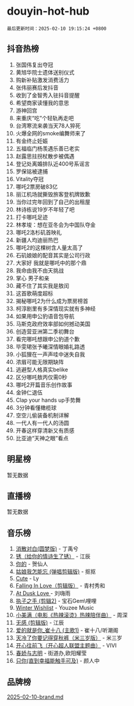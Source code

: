 # douyin-hot-hub

`最后更新时间：2025-02-10 19:15:24 +0800`

## 抖音热榜

1. 张国伟复出夺冠
1. 黄旭华院士遗体送别仪式
1. 购新补贴激发消费活力
1. 张伟丽赛后发抖音
1. 收到了金智秀入驻抖音提醒
1. 希望商家读懂我的意思
1. 游神回宫
1. 来重庆“吃”个轻轨再走吧
1. 台湾寒流来袭当天78人猝死
1. 火爆全网的smoke编舞师来了
1. 有金终止妊娠
1. 五福临门杨羡遇乐善已老实
1. 赵露思拄拐杖散步被偶遇
1. 登记处离婚排队近400号系谣言
1. 罗保铭被逮捕
1. Vitality夺冠
1. 哪吒2票房破83亿
1. 丽江机场就撕毁旅客登机牌致歉
1. 当你过完年回到了自己的出租屋
1. 林诗栋说19岁不年轻了吧
1. 打卡哪吒足迹
1. 林孝埈：想在亚冬会为中国队夺金
1. 哪吒2洛杉矶首映礼
1. 新疆人均迪丽热巴
1. 哪吒2的这棵树含人量太高了
1. 石矶娘娘的配音其实是公司行政
1. 大家好 我就是哪吒中的那个鼎
1. 我命由我不由天挑战
1. 掌心 男子和亲
1. 藏不住了其实我是敖闰
1. 这首歌萌度超标
1. 揭秘哪吒2为什么成为票房榜首
1. 柯淳剧里有多深情现实就有多神经
1. 如果用申公豹语音包导航
1. 马斯克政府效率部如何撼动美国
1. 创造营亚洲第二季初舞台
1. 看完哪吒想跟申公豹道个歉
1. 毕雯珺张予曦深情眼婚礼路透
1. 小狐狸在一声声哇中迷失自我
1. 浓眉可能无限期缺阵
1. 逃避型人格真实belike
1. 区分哪吒敖丙仅需0秒
1. 哪吒2开篇音乐创作故事
1. 金钟仁退伍
1. Clap your hands up手势舞
1. 3分钟看懂橄榄球
1. 空空儿偷装备机制详解
1. 一代人有一代人的汤圆
1. 开春这样穿清新又有质感
1. 比亚迪“天神之眼”看点

## 明星榜

暂无数据

## 直播榜

暂无数据

## 音乐榜

1. [消散对白(圆梦版)](https://sf5-hl-cdn-tos.douyinstatic.com/obj/tos-cn-ve-2774/og4jB5I5IizzoZVAAAzWgBMAsMDWoArfwBOiFs) - 丁禹兮
1. [锈（给你的情诗生了锈）](https://sf5-hl-cdn-tos.douyinstatic.com/obj/tos-cn-ve-2774/o8a1PBtVqIYbPEGK6e5A4egedVMdm3fCIz6bbE) - 江辰
1. [你的](https://sf6-cdn-tos.douyinstatic.com/obj/tos-cn-ve-2774/oYuIeKf42jB7sEV6B2upMdpYAgfrQWj0FeRegh) - 贺仙人
1. [姑娘我怎能忘 (弹唱剪辑版)](https://sf5-hl-cdn-tos.douyinstatic.com/obj/tos-cn-ve-2774/okamwrBGEMz6illuEofAsMV4yzF5tVWbBiA5AI) - 抠抠
1. [Cute](https://sf5-hl-cdn-tos.douyinstatic.com/obj/tos-cn-ve-2774/o4IbIzHWKAAB4wsS5qMBRiiAlEBGTpQRNfFvuo) - Ly
1. [Falling In Love（剪辑版）](https://sf5-hl-cdn-tos.douyinstatic.com/obj/tos-cn-ve-2774/o8ajpA8zzgBPahbBIO8AcKGBLJezFCRd1wfP9f) - 青村秀和
1. [ At Dusk  Love ](https://sf5-hl-cdn-tos.douyinstatic.com/obj/tos-cn-ve-2774/o8CrpCf5CaYgI4ZrtQgMQAFEfuGqNnRSDQAPBc) - 刘嗨雨
1. [执子之手 (剪辑2)](https://sf5-hl-cdn-tos.douyinstatic.com/obj/tos-cn-ve-2774/oUoZLQjCc31XzqsBnBQUNgeKtYPBcgbFDwtfcu) - 宝石Gem\哩哩
1. [Winter Wishlist](https://sf5-hl-cdn-tos.douyinstatic.com/obj/tos-cn-ve-2774/oIIgUOeamCFCVAzxN6MFRLIBlLGpUqQxeeHrLE) - Youzee Music
1. [小美满（电影《热辣滚烫》热辣陪伴曲）](https://sf5-hl-cdn-tos.douyinstatic.com/obj/tos-cn-ve-2774/o0GAn2lSgfZIDUgtevCGDQYnFg4CwnrBaxbTZL) - 周深
1. [无感 (剪辑版)](https://sf5-hl-cdn-tos.douyinstatic.com/obj/tos-cn-ve-2774/o0eIsUzJBDlQaQFC5OFlgbMEZC1TFYBftOBn6p) - 江辰
1. [爱的就是你_崔十八 (主歌1)](https://sf6-cdn-tos.douyinstatic.com/obj/tos-cn-ve-2774/oI5BO5DhFZ6UTcNCnZaOCBLtZ7WIMQGfgnXf5E) - 崔十八/听潮阁
1. [天冷了你要记得穿秋裤（米三岁版）](https://sf5-hl-cdn-tos.douyinstatic.com/obj/tos-cn-ve-2774/oQlIwVIDWiZ6BQilAorS7MA0AgCkQDvcZAdm1) - 米三岁
1. [开心往前飞（开心超人联盟主题曲）](https://sf5-hl-cdn-tos.douyinstatic.com/obj/tos-cn-ve-2774/9d8fb7c82cf1421fb93a9fe925275e0a) - VIVI
1. [春娇与志明](https://sf5-hl-cdn-tos.douyinstatic.com/obj/tos-cn-ve-2774/e530d8fceb7044b39707d7f9ff54add1) - 街道办,欧阳耀莹
1. [只你(直到幸福能触手可及)](https://sf5-hl-cdn-tos.douyinstatic.com/obj/tos-cn-ve-2774/o0lBkRDzFTeaVSUz3ZZSCBVtZ5DIMQGfgmEAuE) - 颜人中

## 品牌榜

[2025-02-10-brand.md](2025-02-10-brand.md)
